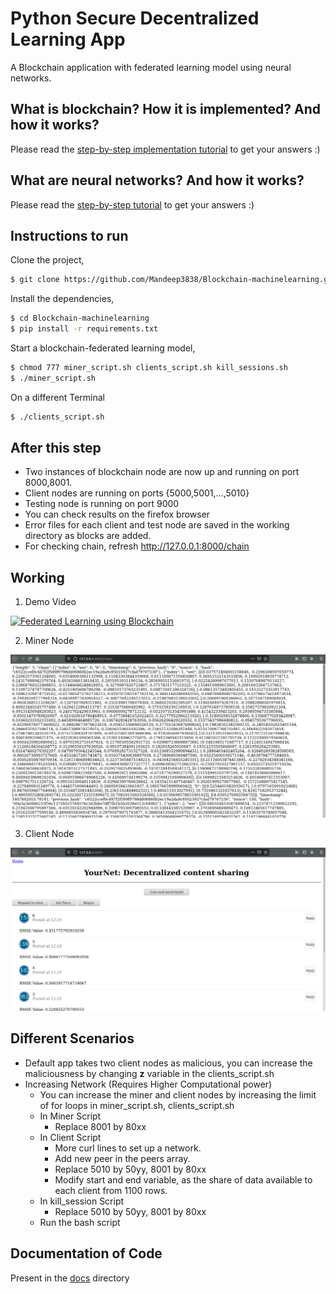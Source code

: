 # Python Secure Decentralized Learning App

A Blockchain application with federated learning model using neural networks.

## What is blockchain? How it is implemented? And how it works?

Please read the [step-by-step implementation tutorial](https://www.ibm.com/developerworks/cloud/library/cl-develop-blockchain-app-in-python/index.html) to get your answers :)

## What are neural networks? And how it works?

Please read the [step-by-step tutorial](https://www.tutorialspoint.com/artificial_neural_network/index.htm) to get your answers :)


## Instructions to run

Clone the project,

```sh
$ git clone https://github.com/Mandeep3838/Blockchain-machinelearning.git
```

Install the dependencies,

```sh
$ cd Blockchain-machinelearning
$ pip install -r requirements.txt
```

Start a blockchain-federated learning model,

```sh
$ chmod 777 miner_script.sh clients_script.sh kill_sessions.sh
$ ./miner_script.sh
```
On a different Terminal
```sh
$ ./clients_script.sh
```
## After this step

* Two instances of blockchain node are now up and running on port 8000,8001.
* Client nodes are running on ports {5000,5001,...,5010}
* Testing node is running on port 9000
* You can check results on the firefox browser
* Error files for each client and test node are saved in the working directory as blocks are added.
* For checking chain, refresh http://127.0.0.1:8000/chain


## Working

1. Demo Video

[![Federated Learning using Blockchain](http://img.youtube.com/vi/rPZXPJU3_Cg/0.jpg)](http://www.youtube.com/watch?v=rPZXPJU3_Cg "Federated Learning using Blockchain")


2. Miner Node

![miner_chain.png](https://github.com/Mandeep3838/Blockchain-Machinelearning/raw/master/docs/screenshots/miner_chain.png)

3. Client Node

![client_node.png](https://github.com/Mandeep3838/Blockchain-Machinelearning/raw/master/docs/screenshots/client_node.png)

## Different Scenarios 

* Default app takes two client nodes as malicious, you can increase the maliciousness by changing **z** variable in the clients_script.sh
* Increasing Network (Requires Higher Computational power)
  * You can increase the miner and client nodes by increasing the limit of for loops in miner_script.sh, clients_script.sh
  * In Miner Script
    * Replace 8001 by 80xx
  * In Client Script
    * More curl lines to set up a network.
    * Add new peer in the peers array.
    * Replace 5010 by 50yy, 8001 by 80xx
    * Modify start and end variable, as the share of data available to each client from 1100 rows.
  * In kill_session Script
    * Replace 5010 by 50yy, 8001 by 80xx
  * Run the bash script

## Documentation of Code

Present in the [docs](https://github.com/Mandeep3838/Blockchain-Machinelearning/raw/master/docs/) directory

